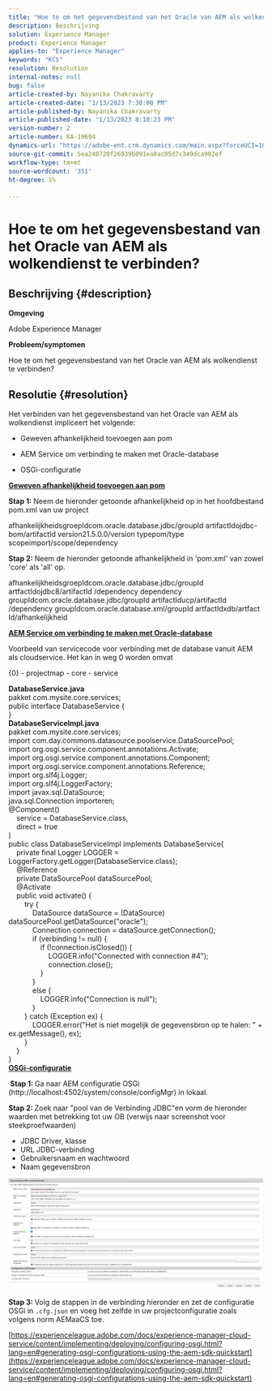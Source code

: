 ```yaml
---
title: "Hoe te om het gegevensbestand van het Oracle van AEM als wolkendienst te verbinden?"
description: Beschrijving
solution: Experience Manager
product: Experience Manager
applies-to: "Experience Manager"
keywords: "KCS"
resolution: Resolution
internal-notes: null
bug: false
article-created-by: Nayanika Chakravarty
article-created-date: "1/13/2023 7:30:00 PM"
article-published-by: Nayanika Chakravarty
article-published-date: "1/13/2023 8:18:23 PM"
version-number: 2
article-number: KA-19694
dynamics-url: "https://adobe-ent.crm.dynamics.com/main.aspx?forceUCI=1&pagetype=entityrecord&etn=knowledgearticle&id=0287e5a8-7893-ed11-aad1-6045bd006c82"
source-git-commit: 5ea240720f26939b091ea0ac05d7c349dca902ef
workflow-type: tm+mt
source-wordcount: '351'
ht-degree: 1%

---
```


# Hoe te om het gegevensbestand van het Oracle van AEM als wolkendienst te verbinden?

## Beschrijving {#description}


<b>Omgeving</b>

Adobe Experience Manager

<b>Probleem/symptomen</b>

Hoe te om het gegevensbestand van het Oracle van AEM als wolkendienst te verbinden?


## Resolutie {#resolution}


Het verbinden van het gegevensbestand van het Oracle van AEM als wolkendienst impliceert het volgende:

- Geweven afhankelijkheid toevoegen aan pom

- AEM Service om verbinding te maken met Oracle-database

- OSGi-configuratie

<u><b>Geweven afhankelijkheid toevoegen aan pom</b></u>

<b>Stap 1:</b> Neem de hieronder getoonde afhankelijkheid op in het hoofdbestand pom.xml van uw project

afhankelijkheidsgroepIdcom.oracle.database.jdbc/groupId artifactIdojdbc-bom/artifactId version21.5.0.0/version typepom/type scopeimport/scope/dependency

<b>Stap 2: </b>Neem de hieronder getoonde afhankelijkheid in &#39;pom.xml&#39; van zowel &#39;core&#39; als &#39;all&#39; op.

afhankelijkheidsgroepIdcom.oracle.database.jdbc/groupId artfactIdojdbc8/artifactId /dependency dependency groupIdcom.oracle.database.jdbc/groupId artifactIducp/artifactId /dependency groupIdcom.oracle.database.xml/groupId artfactIdxdb/artfact Id/afhankelijkheid

<u><b>AEM Service om verbinding te maken met Oracle-database</b></u>

Voorbeeld van servicecode voor verbinding met de database vanuit AEM als cloudservice. Het kan in weg 0 worden omvat

{0} - projectmap - core - service

<b>DatabaseService.java</b>
<br>pakket com.mysite.core.services; <br>public interface DatabaseService {<br>}<br>
<b>DatabaseServiceImpl.java</b>
<br>pakket com.mysite.core.services; <br>import com.day.commons.datasource.poolservice.DataSourcePool;<br>import org.osgi.service.component.annotations.Activate;<br>import org.osgi.service.component.annotations.Component;<br>import org.osgi.service.component.annotations.Reference;<br>import org.slf4j.Logger;<br>import org.slf4j.LoggerFactory; <br>import javax.sql.DataSource;<br>java.sql.Connection importeren; <br>@Component()<br>    service = DatabaseService.class,<br>    direct = true<br>)<br>public class DatabaseServiceImpl implements DatabaseService{ <br>    private final Logger LOGGER = LoggerFactory.getLogger(DatabaseService.class); <br>    @Reference<br>    private DataSourcePool dataSourcePool; <br>    @Activate<br>    public void activate() { <br>        try {<br>            DataSource dataSource = (DataSource) dataSourcePool.getDataSource(&quot;oracle&quot;);<br>            Connection connection = dataSource.getConnection(); <br>            if (verbinding != null) {<br>                if (!connection.isClosed()) {<br>                    LOGGER.info(&quot;Connected with connection #4&quot;);<br>                    connection.close();<br>                }<br>            }<br>            else {<br>                LOGGER.info(&quot;Connection is null&quot;);<br>            }<br>        } catch (Exception ex) {<br>            LOGGER.error(&quot;Het is niet mogelijk de gegevensbron op te halen: &quot; + ex.getMessage(), ex);<br>        }<br>    }<br>}<br>
<u><b>OSGi-configuratie</b></u>

<b> Stap 1: </b>Ga naar AEM configuratie OSGi (http://localhost:4502/system/console/configMgr) in lokaal.

<b>Stap 2: </b>Zoek naar &quot;pool van de Verbinding JDBC&quot;en vorm de hieronder waarden met betrekking tot uw OB (verwijs naar screenshot voor steekproefwaarden)

- JDBC Driver, klasse
- URL JDBC-verbinding
- Gebruikersnaam en wachtwoord
- Naam gegevensbron


![](assets/265e1a49-24dc-ec11-a7b6-0022480b073d.png)

<b>Stap 3: </b>Volg de stappen in de verbinding hieronder en zet de configuratie OSGi in `.cfg.json` en voeg het zelfde in uw projectconfiguratie zoals volgens norm AEMaaCS toe.

[https://experienceleague.adobe.com/docs/experience-manager-cloud-service/content/implementing/deploying/configuring-osgi.html?lang=en#generating-osgi-configurations-using-the-aem-sdk-quickstart](https://experienceleague.adobe.com/docs/experience-manager-cloud-service/content/implementing/deploying/configuring-osgi.html?lang=en#generating-osgi-configurations-using-the-aem-sdk-quickstart)




